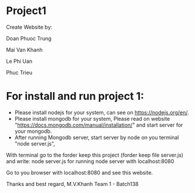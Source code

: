 # Project1
Create Website by:

Doan Phuoc Trung

Mai Van Khanh

Le Phi Uan

Phuc Trieu

# For install and run project 1:
- Please install nodejs for your system, can see on https://nodejs.org/en/.
- Please install mongodb for your system, Please read on website "https://docs.mongodb.com/manual/installation/" and start server for your mongodb.
- After running Mongodb server, start server by node on you terminal "node server.js",

With terminal go to the forder keep this project (forder keep file server.js) and write: node server.js for running node server with localhost:8080

Go to you browser with localhost:8080 and see this website.

Thanks and best regard,
M.V.Khanh
Team 1 - Batch138
